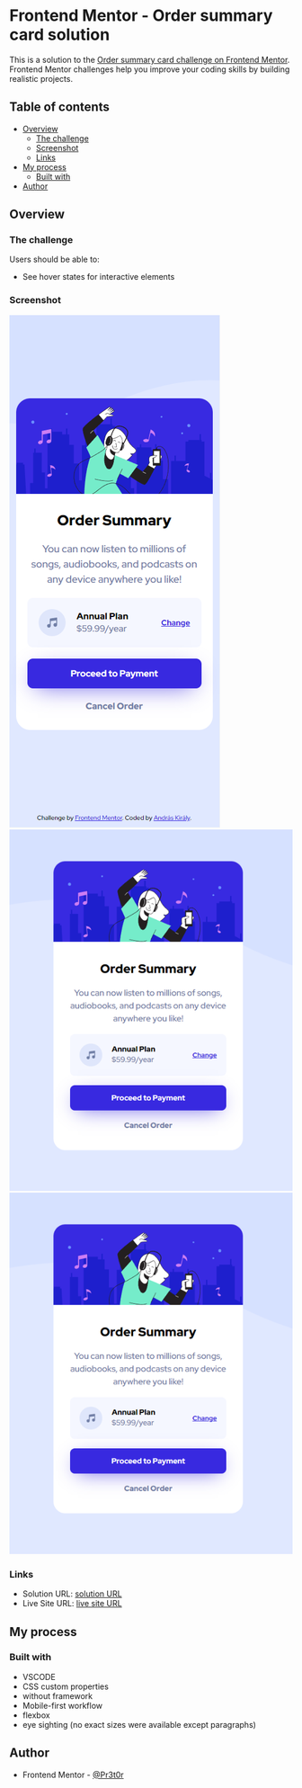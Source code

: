 # Frontend Mentor - Order summary card solution

This is a solution to the [Order summary card challenge on Frontend Mentor](https://www.frontendmentor.io/challenges/order-summary-component-QlPmajDUj). Frontend Mentor challenges help you improve your coding skills by building realistic projects. 

## Table of contents

- [Overview](#overview)
  - [The challenge](#the-challenge)
  - [Screenshot](#screenshot)
  - [Links](#links)
- [My process](#my-process)
  - [Built with](#built-with)
- [Author](#author)

## Overview

### The challenge

Users should be able to:

- See hover states for interactive elements

### Screenshot

![Mobile](./screenshots/mobile.png)
![Desktop](./screenshots/desktop.png)
![Desktop hover](./screenshots/desktop-hover.png)

### Links

- Solution URL: [solution URL](https://www.frontendmentor.io/solutions/flexbox-boxshadow-pseudo-without-exact-measure-data-gPCabxyp8p)
- Live Site URL: [live site URL](https://pr3t0r.github.io/nft-preview-card-component-main/)

## My process

### Built with

- VSCODE
- CSS custom properties
- without framework
- Mobile-first workflow
- flexbox
- eye sighting (no exact sizes were available except paragraphs)

## Author

- Frontend Mentor - [@Pr3t0r](https://www.frontendmentor.io/profile/Pr3t0r)